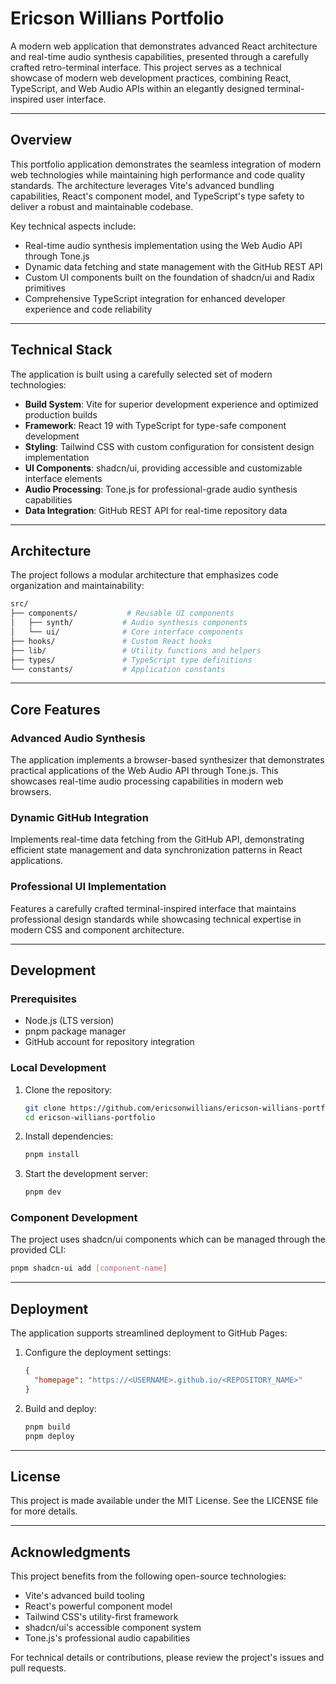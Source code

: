 # Ericson Willians Portfolio

A modern web application that demonstrates advanced React architecture and real-time audio synthesis capabilities, presented through a carefully crafted retro-terminal interface. This project serves as a technical showcase of modern web development practices, combining React, TypeScript, and Web Audio APIs within an elegantly designed terminal-inspired user interface.

---

## Overview

This portfolio application demonstrates the seamless integration of modern web technologies while maintaining high performance and code quality standards. The architecture leverages Vite's advanced bundling capabilities, React's component model, and TypeScript's type safety to deliver a robust and maintainable codebase.

Key technical aspects include:

- Real-time audio synthesis implementation using the Web Audio API through Tone.js
- Dynamic data fetching and state management with the GitHub REST API
- Custom UI components built on the foundation of shadcn/ui and Radix primitives
- Comprehensive TypeScript integration for enhanced developer experience and code reliability

---

## Technical Stack

The application is built using a carefully selected set of modern technologies:

- **Build System**: Vite for superior development experience and optimized production builds
- **Framework**: React 19 with TypeScript for type-safe component development
- **Styling**: Tailwind CSS with custom configuration for consistent design implementation
- **UI Components**: shadcn/ui, providing accessible and customizable interface elements
- **Audio Processing**: Tone.js for professional-grade audio synthesis capabilities
- **Data Integration**: GitHub REST API for real-time repository data

---

## Architecture

The project follows a modular architecture that emphasizes code organization and maintainability:

```bash
src/
├── components/           # Reusable UI components
│   ├── synth/           # Audio synthesis components
│   └── ui/              # Core interface components
├── hooks/               # Custom React hooks
├── lib/                 # Utility functions and helpers
├── types/               # TypeScript type definitions
└── constants/           # Application constants
```

---

## Core Features

### Advanced Audio Synthesis
The application implements a browser-based synthesizer that demonstrates practical applications of the Web Audio API through Tone.js. This showcases real-time audio processing capabilities in modern web browsers.

### Dynamic GitHub Integration
Implements real-time data fetching from the GitHub API, demonstrating efficient state management and data synchronization patterns in React applications.

### Professional UI Implementation
Features a carefully crafted terminal-inspired interface that maintains professional design standards while showcasing technical expertise in modern CSS and component architecture.

---

## Development

### Prerequisites
- Node.js (LTS version)
- pnpm package manager
- GitHub account for repository integration

### Local Development
1. Clone the repository:
   ```bash
   git clone https://github.com/ericsonwillians/ericson-willians-portfolio.git
   cd ericson-willians-portfolio
   ```

2. Install dependencies:
   ```bash
   pnpm install
   ```

3. Start the development server:
   ```bash
   pnpm dev
   ```

### Component Development
The project uses shadcn/ui components which can be managed through the provided CLI:
```bash
pnpm shadcn-ui add [component-name]
```

---

## Deployment

The application supports streamlined deployment to GitHub Pages:

1. Configure the deployment settings:
   ```json
   {
     "homepage": "https://<USERNAME>.github.io/<REPOSITORY_NAME>"
   }
   ```

2. Build and deploy:
   ```bash
   pnpm build
   pnpm deploy
   ```

---

## License

This project is made available under the MIT License. See the LICENSE file for more details.

---

## Acknowledgments

This project benefits from the following open-source technologies:
- Vite's advanced build tooling
- React's powerful component model
- Tailwind CSS's utility-first framework
- shadcn/ui's accessible component system
- Tone.js's professional audio capabilities

For technical details or contributions, please review the project's issues and pull requests.